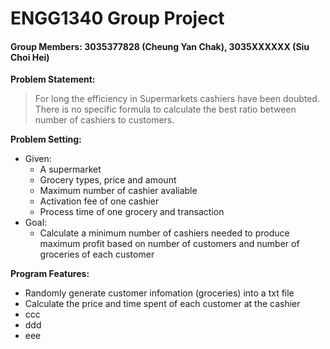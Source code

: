 # ENGG1340 Group Project
#### Group Members: 3035377828 (Cheung Yan Chak), 3035XXXXXX (Siu Choi Hei)

**Problem Statement:**
> For long the efficiency in Supermarkets cashiers have been doubted. There is no specific formula to calculate the best ratio between number of cashiers to customers.

**Problem Setting:**
- Given:
  - A supermarket
  - Grocery types, price and amount
  - Maximum number of cashier avaliable
  - Activation fee of one cashier
  - Process time of one grocery and transaction
- Goal:
  - Calculate a minimum number of cashiers needed to produce maximum profit based on number of customers and number of groceries of each customer

**Program Features:**
- Randomly generate customer infomation (groceries) into a txt file
- Calculate the price and time spent of each customer at the cashier
- ccc
- ddd
- eee


